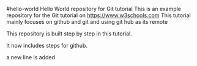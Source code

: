 #hello-world 
Hello World repository for Git tutorial
This is an example repository for the Git tutorial on https://www.w3schools.com
This tutorial mainly focuses on github and git and using git hub as its remote

This repository is built step by step in this tutorial.

It now includes steps for github.

a new line is added
